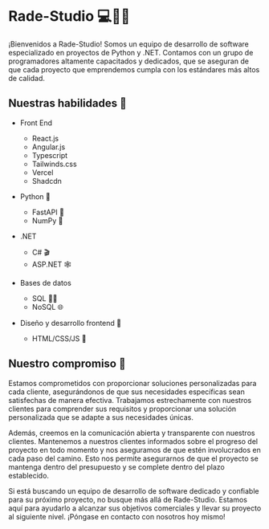 # Rade-Studio 💻👨‍💻

¡Bienvenidos a Rade-Studio! Somos un equipo de desarrollo de software especializado en proyectos de Python y .NET. Contamos con un grupo de programadores altamente capacitados y dedicados, que se aseguran de que cada proyecto que emprendemos cumpla con los estándares más altos de calidad.

## Nuestras habilidades 🚀

- Front End
  - React.js
  - Angular.js
  - Typescript
  - Tailwinds.css
  - Vercel
  - Shadcdn

- Python 🐍
  - FastAPI 🎁
  - NumPy 🔢
- .NET
  - C# 🎬
  - ASP.NET 🕸️
- Bases de datos
  - SQL 🧑‍💼
  - NoSQL 🌐
- Diseño y desarrollo frontend 🎨
  - HTML/CSS/JS 🌈

## Nuestro compromiso 🤝

Estamos comprometidos con proporcionar soluciones personalizadas para cada cliente, asegurándonos de que sus necesidades específicas sean satisfechas de manera efectiva. Trabajamos estrechamente con nuestros clientes para comprender sus requisitos y proporcionar una solución personalizada que se adapte a sus necesidades únicas.

Además, creemos en la comunicación abierta y transparente con nuestros clientes. Mantenemos a nuestros clientes informados sobre el progreso del proyecto en todo momento y nos aseguramos de que estén involucrados en cada paso del camino. Esto nos permite asegurarnos de que el proyecto se mantenga dentro del presupuesto y se complete dentro del plazo establecido.

Si está buscando un equipo de desarrollo de software dedicado y confiable para su próximo proyecto, no busque más allá de Rade-Studio. Estamos aquí para ayudarlo a alcanzar sus objetivos comerciales y llevar su proyecto al siguiente nivel. ¡Póngase en contacto con nosotros hoy mismo!
